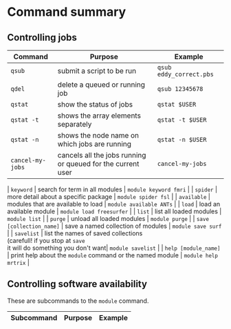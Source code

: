 # Command summary

## Controlling jobs

| Command | Purpose | Example |
|---------|---------|---------|
| `qsub` | submit a script to be run | `qsub eddy_correct.pbs` |
| `qdel` | delete a queued or running job | `qsub 12345678` |
| `qstat` | show the status of jobs | `qstat $USER` |
| `qstat -t` | shows the array elements separately | `qstat -t $USER` |
| `qstat -n` | shows the node name on which jobs are running | `qstat -n $USER` |
| `cancel-my-jobs` | cancels all the jobs running or queued for the current user | `cancel-my-jobs` |

| `keyword` | search for term in all modules | `module keyword fmri` |
| `spider` | more detail about a specific package | `module spider fsl` |
| `available` | modules that are available to load | `module available ANTs` |
| `load` | load an available module | `module load freesurfer` |
| `list` | list all loaded modules | `module list` |
| `purge` | unload all loaded modules | `module purge` |
| `save [collection_name]` | save a named collection of modules | `module save surf` |
| `savelist` | list the names of saved collections<br> (carefull! if you stop at `save`<br> it will do something you don't want| `module savelist` |
| `help [module_name]` | print help about the `module` command or the named module | `module help mrtrix` | 

## Controlling software availability

These are subcommands to the `module` command.

| Subcommand | Purpose | Example |
|---------|---------|---------|
